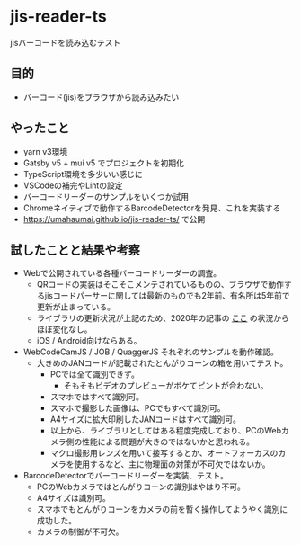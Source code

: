# jis-reader-ts
jisバーコードを読み込むテスト

## 目的

* バーコード(jis)をブラウザから読み込みたい

## やったこと

* yarn v3環境
* Gatsby v5 + mui v5 でプロジェクトを初期化
* TypeScript環境を多少いい感じに
* VSCodeの補完やLintの設定
* バーコードリーダーのサンプルをいくつか試用
* Chromeネイティブで動作するBarcodeDetectorを発見、これを実装する
* https://umahaumai.github.io/jis-reader-ts/ で公開

## 試したことと結果や考察

* Webで公開されている各種バーコードリーダーの調査。
  * QRコードの実装はそこそこメンテされているものの、ブラウザで動作するjisコードパーサーに関しては最新のものでも2年前、有名所は5年前で更新が止まっている。
  * ライブラリの更新状況が上記のため、2020年の記事の [ここ](https://blog.ecbeing.tech/entry/2020/06/30/114023) の状況からほぼ変化なし。
  * iOS / Android向けならある。
* WebCodeCamJS / JOB / QuaggerJS それぞれのサンプルを動作確認。
  * 大きめのJANコードが記載されたとんがりコーンの箱を用いてテスト。
    * PCでは全て識別できず。
      * そもそもビデオのプレビューがボケてピントが合わない。
    * スマホではすべて識別可。
    * スマホで撮影した画像は、PCでもすべて識別可。
    * A4サイズに拡大印刷したJANコードはすべて識別可。
    * 以上から、ライブラリとしてはある程度完成しており、PCのWebカメラ側の性能による問題が大きのではないかと思われる。
    * マクロ撮影用レンズを用いて接写するとか、オートフォーカスのカメラを使用するなど、主に物理面の対策が不可欠ではないか。
 * BarcodeDetectorでバーコードリーダーを実装、テスト。
   * PCのWebカメラではとんがりコーンの識別はやはり不可。
   * A4サイズは識別可。
   * スマホでもとんがりコーンをカメラの前を暫く操作してようやく識別に成功した。
   * カメラの制御が不可欠。
